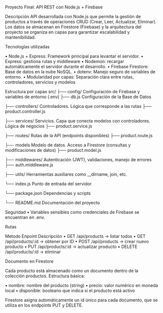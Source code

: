 Proyecto Final: API REST con Node.js + Firebase

Descripción
API desarrollada con Node.js que permite la gestión de productos a través de operaciones CRUD (Crear, Leer, Actualizar, Eliminar). Los datos se almacenan en Firestore (Firebase) y la arquitectura del proyecto se organiza en capas para garantizar escalabilidad y mantenibilidad.


Tecnologías utilizadas

•	Node.js + Express: Framework principal para levantar el servidor.
•	Express: gestiona rutas y middleware
•	Nodemon: recargar automáticamente el servidor durante el desarrollo.
•	Firebase Firestore: Base de datos en la nube NoSQL.
•	dotenv: Manejo seguro de variables de entorno.
•	Modularidad por capas: Separación clara entre rutas, controladores, servicios y modelos


Estructura por capas
src/
├── config/		Configuración de Firebase y variables de entorno (.env)
    ├── db.js	Configuración de la Base de Datos

├── controllers/	Controladores. Lógica que corresponde a las rutas
    ├── product.controller.js

├── services/		Servicios. Capa que conecta modelos con controladores. Lógica de negocios
    ├── product.service.js

├── routes/		Rutas de la API (endpoints disponibles)
    ├── product.route.js

├── models		Modelo de datos. Acceso a Firestore (consultas y modificaciones de datos)
    ├── product.model.js

├── middlewares/    Autenticación (JWT), validaciones, manejo de errores
    ├── auth.middleware.js

├── utils/      Herramientas auxiliares como __dirname, join, etc.

└── index.js	Punto de entrada del servidor

└── package.json	Dependencias y scripts

└── README.md	    Documentación del proyecto



Seguridad
•	Variables sensibles como credenciales de Firebase se encuentran en .env.



Rutas 

Metodo 	     Enpoint	   Descripción
•	GET /api/products → listar todos
•	GET /api/products/:id → obtener por ID
•	POST /api/products → crear nuevo producto
•	PUT /api/products/:id → actualizar producto
•	DELETE /api/products/:id → eliminar



Documento en Firestore

Cada producto está almacenado como un documento dentro de la colección productos. 
Estructura básica:

•	nombre: nombre del producto (string)
•	precio: valor numérico en moneda local
•	disponible: booleano que indica si el producto está activo

Firestore asigna automáticamente un id único para cada documento, que se utiliza en los endpoints PUT y DELETE.